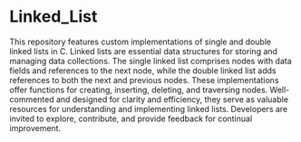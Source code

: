 # Linked_List

This repository features custom implementations of single and double linked lists in C. Linked lists are essential data structures for storing and managing data collections. The single linked list comprises nodes with data fields and references to the next node, while the double linked list adds references to both the next and previous nodes. These implementations offer functions for creating, inserting, deleting, and traversing nodes. Well-commented and designed for clarity and efficiency, they serve as valuable resources for understanding and implementing linked lists. Developers are invited to explore, contribute, and provide feedback for continual improvement.
